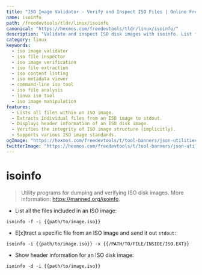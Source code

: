 ```yaml
---
title: "ISO Image Validator - Verify and Inspect ISO Files | Online Free DevTools by Hexmos"
name: isoinfo
path: /freedevtools/tldr/linux/isoinfo
canonical: "https://hexmos.com/freedevtools/tldr/linux/isoinfo/"
description: "Validate and inspect ISO disk images with isoinfo. List files, extract specific files, and view header information. Free online tool, no registration required."
category: linux
keywords:
  - iso image validator
  - iso file inspector
  - iso image verification
  - iso file extraction
  - iso content listing
  - iso metadata viewer
  - command-line iso tool
  - iso file analysis
  - linux iso tool
  - iso image manipulation
features:
  - Lists all files within an ISO image.
  - Extracts individual files from an ISO image to stdout.
  - Displays header information of an ISO disk image.
  - Verifies the integrity of ISO image structure (implicitly).
  - Supports various ISO image standards.
ogImage: "https://hexmos.com/freedevtools/t/tool-banners/json-utilities-banner.png"
twitterImage: "https://hexmos.com/freedevtools/t/tool-banners/json-utilities-banner.png"
---
```


# isoinfo

> Utility programs for dumping and verifying ISO disk images.
> More information: <https://manned.org/isoinfo>.

- List all the files included in an ISO image:

`isoinfo -f -i {{path/to/image.iso}}`

- E[x]tract a specific file from an ISO image and send it out `stdout`:

`isoinfo -i {{path/to/image.iso}} -x {{/PATH/TO/FILE/INSIDE/ISO.EXT}}`

- Show header information for an ISO disk image:

`isoinfo -d -i {{path/to/image.iso}}`
